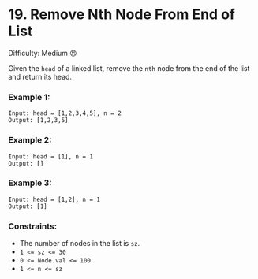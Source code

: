 # 19. Remove Nth Node From End of List

Difficulty: Medium :angry:

Given the `head` of a linked list, remove the `nth` node from the end of the list and return its head.
 

### Example 1:
```
Input: head = [1,2,3,4,5], n = 2
Output: [1,2,3,5]
```
### Example 2:
```
Input: head = [1], n = 1
Output: []
```
### Example 3:
```
Input: head = [1,2], n = 1
Output: [1]
```

### Constraints:

- The number of nodes in the list is `sz`.
- `1 <= sz <= 30`
- `0 <= Node.val <= 100`
- `1 <= n <= sz`
